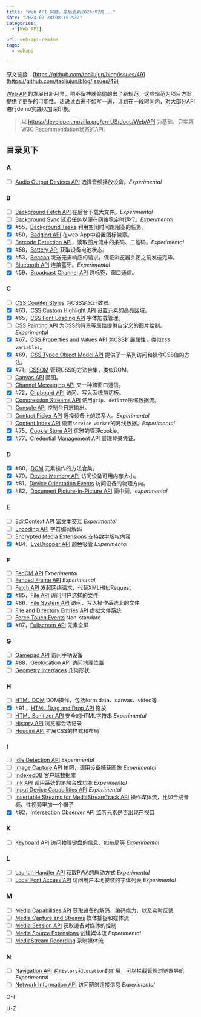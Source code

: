 ```yaml
---
title: "Web API 实践，最后更新2024/02月..."
date: "2024-02-28T08:10:53Z"
categories:
  - [Web API]

url: web-api-readme
tags:
  - webapi

---
```



原文链接：[https://github.com/taoliujun/blog/issues/49](https://github.com/taoliujun/blog/issues/49)

<!--hexo
---
url: web-api-readme
tags:
  - webapi
---
-->

[Web API](https://www.w3.org/TR/)的发展日新月异，稍不留神就偷偷的出了新规范，这些规范为项目方案提供了更多的可能性。话说读百遍不如写一遍，计划在一段时间内，对大部分API进行demo实践以加深印象。

> 以 https://developer.mozilla.org/en-US/docs/Web/API 为基础，只实践W3C Recommendation状态的API。

## 目录见下


<!--hexo-->
### A

- [ ] [Audio Output Devices API](https://developer.mozilla.org/en-US/docs/Web/API/Audio_Output_Devices_API) 选择音频播放设备。*Experimental*

### B

- [ ] [Background Fetch API](https://developer.mozilla.org/en-US/docs/Web/API/Background_Fetch_API) 在后台下载大文件。*Experimental*
- [ ] [Background Sync](https://developer.mozilla.org/en-US/docs/Web/API/Background_Synchronization_API) 延迟任务以便在网络稳定时运行。*Experimental*
- [x] #55，[Background Tasks](https://developer.mozilla.org/en-US/docs/Web/API/Background_Tasks_API) 利用空闲时间跑阻塞的任务。
- [x] #50，[Badging API](https://developer.mozilla.org/en-US/docs/Web/API/Badging_API) 在web App中设置图标徽章。
- [ ] [Barcode Detection API](https://developer.mozilla.org/en-US/docs/Web/API/Barcode_Detection_API)，读取图片流中的条码、二维码。*Experimental*
- [x] #58，[Battery API](https://developer.mozilla.org/en-US/docs/Web/API/Battery_Status_API) 获取设备电池状态。
- [x] #53，[Beacon](https://developer.mozilla.org/en-US/docs/Web/API/Beacon_API) 发送无需响应的请求，保证浏览器关闭之前发送完毕。
- [ ] [Bluetooth API](https://developer.mozilla.org/en-US/docs/Web/API/Web_Bluetooth_API) 连接蓝牙。*Experimental*
- [x] #59，[Broadcast Channel API](https://developer.mozilla.org/en-US/docs/Web/API/Broadcast_Channel_API) 跨标签、窗口通信。

### C

- [ ] [CSS Counter Styles](https://developer.mozilla.org/en-US/docs/Web/API/CSS_Counter_Styles) 为CSS定义计数器。
- [x] #63，[CSS Custom Highlight API](https://developer.mozilla.org/en-US/docs/Web/API/CSS_Custom_Highlight_API) 设置元素的高亮区域。
- [x] #65，[CSS Font Loading API](https://developer.mozilla.org/en-US/docs/Web/API/CSS_Font_Loading_API) 字体加载管理。
- [ ] [CSS Painting API](https://developer.mozilla.org/en-US/docs/Web/API/CSS_Painting_API) 为CSS的背景等属性提供自定义的图片绘制。*Experimental*
- [x] #67，[CSS Properties and Values API](https://developer.mozilla.org/en-US/docs/Web/API/CSS_Properties_and_Values_API) 为CSS扩展属性，类似`CSS variables`。
- [x] #69，[CSS Typed Object Model API](https://developer.mozilla.org/en-US/docs/Web/API/CSS_Typed_OM_API) 提供了一系列访问和操作CSS值的方法。
- [x] #71，[CSSOM](https://developer.mozilla.org/en-US/docs/Web/API/CSS_Object_Model) 管理CSS的方法合集，类似DOM。
- [ ] [Canvas API](https://developer.mozilla.org/en-US/docs/Web/API/Canvas_API) 画图。  
- [ ] [Channel Messaging API](https://developer.mozilla.org/en-US/docs/Web/API/Channel_Messaging_API) 又一种跨窗口通信。
- [x] #72，[Clipboard API](https://developer.mozilla.org/en-US/docs/Web/API/Clipboard_API) 访问、写入系统剪切板。
- [ ] [Compression Streams API](https://developer.mozilla.org/en-US/docs/Web/API/Compression_Streams_API) 使用`gzip`、`deflate`压缩数据流。 
- [ ] [Console API](https://developer.mozilla.org/en-US/docs/Web/API/Console_API) 控制台日志输出。
- [ ] [Contact Picker API](https://developer.mozilla.org/en-US/docs/Web/API/Contact_Picker_API) 选择设备上的联系人。*Experimental*
- [ ] [Content Index API](https://developer.mozilla.org/en-US/docs/Web/API/Content_Index_API) 设置`service worker`的离线数据。*Experimental*
- [x] #75，[Cookie Store API](https://developer.mozilla.org/en-US/docs/Web/API/Cookie_Store_API) 优雅的管理cookie。
- [x] #77，[Credential Management API](https://developer.mozilla.org/en-US/docs/Web/API/Credential_Management_API) 管理登录凭证。

### D

- [x] #80，[DOM](https://developer.mozilla.org/en-US/docs/Web/API/Document_Object_Model) 元素操作的方法合集。
- [x] #79，[Device Memory API](https://developer.mozilla.org/en-US/docs/Web/API/Device_Memory_API) 访问设备可用内存大小。
- [x] #81，[Device Orientation Events](https://developer.mozilla.org/en-US/docs/Web/API/Device_orientation_events) 访问设备的物理方向。
- [x] #82，[Document Picture-in-Picture API](https://developer.mozilla.org/en-US/docs/Web/API/Document_Picture-in-Picture_API) 画中画。*experimental*

### E

- [ ] [EditContext API](https://developer.mozilla.org/en-US/docs/Web/API/EditContext_API) 富文本交互 *Experimental*
- [ ] [Encoding API](https://developer.mozilla.org/en-US/docs/Web/API/Encoding_API) 字符编码解码
- [ ] [Encrypted Media Extensions](https://developer.mozilla.org/en-US/docs/Web/API/Encrypted_Media_Extensions_API) 支持数字版权内容
- [x] #84，[EyeDropper API](https://developer.mozilla.org/en-US/docs/Web/API/EyeDropper_API) 颜色吸管 *Experimental*

### F

- [ ] [FedCM API](https://developer.mozilla.org/en-US/docs/Web/API/FedCM_API) *Experimental*
- [ ] [Fenced Frame API](https://developer.mozilla.org/en-US/docs/Web/API/Fenced_frame_API) *Experimental*
- [ ] [Fetch API](https://developer.mozilla.org/en-US/docs/Web/API/Fetch_API) 发起网络请求，代替XMLHttpRequest
- [x] #85，[File API](https://developer.mozilla.org/en-US/docs/Web/API/File_API) 访问用户选择的文件
- [x] #86，[File System API](https://developer.mozilla.org/en-US/docs/Web/API/File_System_API) 访问、写入操作系统上的文件
- [ ] [File and Directory Entries API](https://developer.mozilla.org/en-US/docs/Web/API/File_and_Directory_Entries_API) 虚拟文件系统
- [ ] [Force Touch Events](https://developer.mozilla.org/en-US/docs/Web/API/Force_Touch_events) Non-standard
- [x] #87，[Fullscreen API](https://developer.mozilla.org/en-US/docs/Web/API/Fullscreen_API) 元素全屏

### G

- [ ] [Gamepad API](https://developer.mozilla.org/en-US/docs/Web/API/Gamepad_API) 访问手柄设备
- [x] #88，[Geolocation API](https://developer.mozilla.org/en-US/docs/Web/API/Geolocation_API)  访问地理位置
- [ ] [Geometry Interfaces](https://developer.mozilla.org/en-US/docs/Web/API/Geometry_interfaces) 几何形状
<!--hexo-->

### H
- [ ] [HTML DOM](https://developer.mozilla.org/en-US/docs/Web/API/HTML_DOM_API) DOM操作，包括form data、canvas、video等
- [x] #91 ，[HTML Drag and Drop API](https://developer.mozilla.org/en-US/docs/Web/API/HTML_Drag_and_Drop_API) 拖放
- [ ] [HTML Sanitizer API](https://developer.mozilla.org/en-US/docs/Web/API/HTML_Sanitizer_API) 安全的HTML字符串 *Experimental*
- [ ] [History API](https://developer.mozilla.org/en-US/docs/Web/API/History_API) 浏览器会话记录
- [ ] [Houdini API](https://developer.mozilla.org/en-US/docs/Web/API/Houdini_APIs) 扩展CSS的样式和布局

### I
- [ ] [Idle Detection API](https://developer.mozilla.org/en-US/docs/Web/API/Idle_Detection_API) *Experimental*
- [ ] [Image Capture API](https://developer.mozilla.org/en-US/docs/Web/API/MediaStream_Image_Capture_API) 拍照，调用设备捕获图像 *Experimental*
- [ ] [IndexedDB](https://developer.mozilla.org/en-US/docs/Web/API/IndexedDB_API) 客户端数据库
- [ ] [Ink API](https://developer.mozilla.org/en-US/docs/Web/API/Ink_API) 调用系统的笔触合成功能 *Experimental*
- [ ] [Input Device Capabilities API](https://developer.mozilla.org/en-US/docs/Web/API/InputDeviceCapabilities_API) *Experimental*
- [ ] [Insertable Streams for MediaStreamTrack API](https://developer.mozilla.org/en-US/docs/Web/API/Insertable_Streams_for_MediaStreamTrack_API) 操作媒体流，比如合成音频、往视频里加一个帽子
- [x] #92，[Intersection Observer API](https://developer.mozilla.org/en-US/docs/Web/API/Intersection_Observer_API) 监听元素是否出现在视口

### K
- [ ] [Keyboard API](https://developer.mozilla.org/en-US/docs/Web/API/Keyboard_API) 访问物理键盘的信息、如布局等 *Experimental*

### L
- [ ] [Launch Handler API](https://developer.mozilla.org/en-US/docs/Web/API/Launch_Handler_API) 获取PWA的启动方式 *Experimental*
- [ ] [Local Font Access API](https://developer.mozilla.org/en-US/docs/Web/API/Local_Font_Access_API) 访问用户本地安装的字体列表 *Experimental*

### M
- [ ] [Media Capabilities API](https://developer.mozilla.org/en-US/docs/Web/API/Media_Capabilities_API) 获取设备的解码、编码能力，以及实时反馈
- [ ] [Media Capture and Streams](https://developer.mozilla.org/en-US/docs/Web/API/Media_Capture_and_Streams_API) 媒体捕捉和媒体流
- [ ] [Media Session API](https://developer.mozilla.org/en-US/docs/Web/API/Media_Session_API) 获取设备对媒体的控制
- [ ] [Media Source Extensions](https://developer.mozilla.org/en-US/docs/Web/API/Media_Source_Extensions_API) 创建媒体流 *Experimental*
- [ ] [MediaStream Recording](https://developer.mozilla.org/en-US/docs/Web/API/MediaStream_Recording_API) 录制媒体流

### N
- [ ] [Navigation API](https://developer.mozilla.org/en-US/docs/Web/API/Navigation_API) 对`History`和`Location`的扩展，可以拦截管理浏览器导航 *Experimental*
- [ ] [Network Information API](https://developer.mozilla.org/en-US/docs/Web/API/Network_Information_API) 访问网络连接信息 *Experimental*
<!--hexo-->

O-T
<!--hexo-->

U-Z

